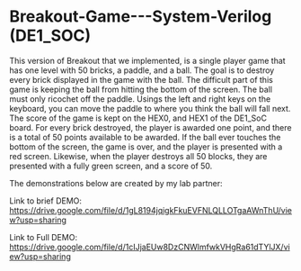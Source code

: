 # Breakout-Game---System-Verilog (DE1_SOC)
This version of Breakout that we implemented, is a single player game that has one level with 50 bricks, a paddle, and a ball. The goal is to destroy every brick displayed in the game with the ball. The difficult part of this game is keeping the ball from hitting the bottom of the screen. The ball must only ricochet off the paddle. Usings the left and right keys on the keyboard, you can move the paddle to where you think the ball will fall next. The score of the game is kept on the HEX0, and HEX1 of the DE1_SoC board. For every brick destroyed, the player is awarded one point, and there is a total of 50 points available to be awarded. If the ball ever touches the bottom of the screen, the game is over, and the player is presented with a red screen. Likewise, when the player destroys all 50 blocks, they are presented with a fully green screen, and a score of 50.

The demonstrations below are created by my lab partner:

Link to brief DEMO: https://drive.google.com/file/d/1gL8194jqigkFkuEVFNLQLLOTgaAWnThU/view?usp=sharing

Link to Full DEMO: https://drive.google.com/file/d/1cIJjaEUw8DzCNWlmfwkVHgRa61dTYlJX/view?usp=sharing
